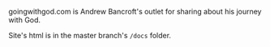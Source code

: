 goingwithgod.com is Andrew Bancroft's outlet for sharing about his journey with God.

Site's html is in the master branch's `/docs` folder.
